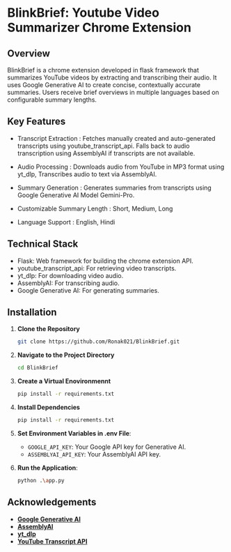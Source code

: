 
# BlinkBrief: Youtube Video Summarizer Chrome Extension




## Overview

BlinkBrief is a chrome extension developed in flask framework that summarizes YouTube videos by extracting and transcribing their audio. It uses Google Generative AI to create concise, contextually accurate summaries. Users receive brief overviews in multiple languages based on configurable summary lengths.
## Key Features


- Transcript Extraction : Fetches manually created and auto-generated transcripts using youtube_transcript_api. Falls back to audio transcription using AssemblyAI if transcripts are not available.

- Audio Processing : Downloads audio from YouTube in MP3 format using yt_dlp, Transcribes audio to text via AssemblyAI.

- Summary Generation : Generates summaries from transcripts using Google Generative AI Model Gemini-Pro.

- Customizable Summary Length : Short, Medium, Long

- Language Support : English, Hindi

    
## Technical Stack

- Flask: Web framework for building the chrome extension API.
- youtube_transcript_api: For retrieving video transcripts.
- yt_dlp: For downloading video audio.
- AssemblyAI: For transcribing audio.
- Google Generative AI: For generating summaries.

## Installation

1. **Clone the Repository**
    ```bash
    git clone https://github.com/Ronak021/BlinkBrief.git
    ```

2. **Navigate to the Project Directory**
    ```bash
    cd BlinkBrief
    ```

3. **Create a Virtual Enovironmennt**
    ```bash
    pip install -r requirements.txt

3. **Install Dependencies**
    ```bash
    pip install -r requirements.txt
    ```
4. **Set Environment Variables in .env File**:
    - `GOOGLE_API_KEY`: Your Google API key for Generative AI.
    - `ASSEMBLYAI_API_KEY`: Your AssemblyAI API key.

5. **Run the Application**:
    ```bash
    python .\app.py
    ```

## Acknowledgements

- **[Google Generative AI](https://cloud.google.com/ai)**
- **[AssemblyAI](https://assemblyai.com/)**
- **[yt_dlp](https://github.com/yt-dlp/yt-dlp)**
- **[YouTube Transcript API](https://github.com/jdepoix/youtube-transcript-api)**



